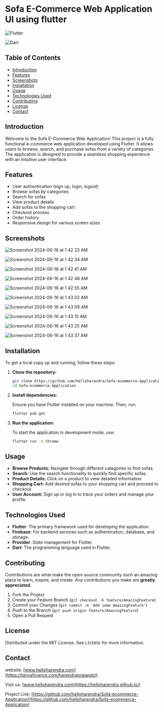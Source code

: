 # Sofa E-Commerce Web Application UI using flutter

![Flutter](https://img.shields.io/badge/Flutter-%2302569B.svg?style=for-the-badge&logo=Flutter&logoColor=white)

![Dart](https://img.shields.io/badge/Flutter-%2302569B.svg?style=for-the-badge&logo=Flutter&logoColor=white)

## Table of Contents

- [Introduction](#introduction)
- [Features](#features)
- [Screenshots](#screenshots)
- [Installation](#installation)
- [Usage](#usage)
- [Technologies Used](#technologies-used)
- [Contributing](#contributing)
- [License](#license)
- [Contact](#contact)

## Introduction

Welcome to the Sofa E-Commerce Web Application! This project is a fully functional e-commerce web application developed using Flutter. It allows users to browse, search, and purchase sofas from a variety of categories. The application is designed to provide a seamless shopping experience with an intuitive user interface.

## Features

- User authentication (sign up, login, logout)
- Browse sofas by categories
- Search for sofas
- View product details
- Add sofas to the shopping cart
- Checkout process
- Order history
- Responsive design for various screen sizes

## Screenshots

![Screenshot 2024-06-16 at 1 42 23 AM](https://github.com/helloharendra/Sofa-ecommerce-Application/assets/78723011/546c9477-1647-4e0a-a690-b255fec95550)

![Screenshot 2024-06-16 at 1 42 34 AM](https://github.com/helloharendra/Sofa-ecommerce-Application/assets/78723011/0f8da54d-0d37-4ff4-81e5-3b5d033f7aa1)

![Screenshot 2024-06-16 at 1 42 41 AM](https://github.com/helloharendra/Sofa-ecommerce-Application/assets/78723011/1279d924-c573-4c01-9f44-3ff1b862ae97)

![Screenshot 2024-06-16 at 1 42 48 AM](https://github.com/helloharendra/Sofa-ecommerce-Application/assets/78723011/f91bca18-2179-4dde-b4bc-b2cefc190e16)

![Screenshot 2024-06-16 at 1 42 55 AM](https://github.com/helloharendra/Sofa-ecommerce-Application/assets/78723011/f13f9d73-5175-4da6-b6ab-8e5f20092fb1)


![Screenshot 2024-06-16 at 1 43 02 AM](https://github.com/helloharendra/Sofa-ecommerce-Application/assets/78723011/300c6b8b-4c5c-4deb-9e8d-32e8e5db5b0f)

![Screenshot 2024-06-16 at 1 43 09 AM](https://github.com/helloharendra/Sofa-ecommerce-Application/assets/78723011/4a86de79-7cff-4f16-9974-cf5bb752086c)

![Screenshot 2024-06-16 at 1 43 15 AM](https://github.com/helloharendra/Sofa-ecommerce-Application/assets/78723011/65945af9-de50-43ef-afa6-b912da427264)

![Screenshot 2024-06-16 at 1 43 25 AM](https://github.com/helloharendra/Sofa-ecommerce-Application/assets/78723011/035d4074-46b4-43e4-89a8-c1222c89c6ce)

![Screenshot 2024-06-16 at 1 43 37 AM](https://github.com/helloharendra/Sofa-ecommerce-Application/assets/78723011/57414d83-0cd6-4b96-bbb8-191c04a5f481)


## Installation

To get a local copy up and running, follow these steps:

1. **Clone the repository:**

   ```sh
   git clone https://github.com/helloharendra/Sofa-ecommerce-Application.git
   cd Sofa-ecommerce-Application
   ```

2. **Install dependencies:**

   Ensure you have Flutter installed on your machine. Then, run:

   ```sh
   flutter pub get
   ```

3. **Run the application:**

   To start the application in development mode, use:

   ```sh
   flutter run -d chrome
   ```

## Usage

- **Browse Products:** Navigate through different categories to find sofas.
- **Search:** Use the search functionality to quickly find specific sofas.
- **Product Details:** Click on a product to view detailed information.
- **Shopping Cart:** Add desired sofas to your shopping cart and proceed to checkout.
- **User Account:** Sign up or log in to track your orders and manage your profile.

## Technologies Used

- **Flutter**: The primary framework used for developing the application.
- **Firebase**: For backend services such as authentication, database, and storage.
- **Provider**: State management for Flutter.
- **Dart**: The programming language used in Flutter.

## Contributing

Contributions are what make the open-source community such an amazing place to learn, inspire, and create. Any contributions you make are **greatly appreciated**.

1. Fork the Project
2. Create your Feature Branch (`git checkout -b feature/AmazingFeature`)
3. Commit your Changes (`git commit -m 'Add some AmazingFeature'`)
4. Push to the Branch (`git push origin feature/AmazingFeature`)
5. Open a Pull Request

## License

Distributed under the MIT License. See `LICENSE` for more information.

## Contact

website:  [www.helloharendra.com](https://tanyafinance.com/harendraprajapati/)

Visit us: [www.helloharendra.com](https://helloharendra.github.io/)

Project Link: [https://github.com/helloharendra/Sofa-ecommerce-Application](https://github.com/helloharendra/Sofa-ecommerce-Application)


 
